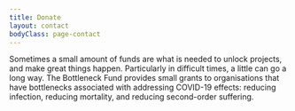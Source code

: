 ```yaml
---
title: Donate
layout: contact
bodyClass: page-contact
---
```


Sometimes a small amount of funds are what is needed to unlock projects, and make great things happen. Particularly in difficult times, a little can go a long way. The Bottleneck Fund provides small grants to organisations that have bottlenecks associated with addressing COVID-19 effects: reducing infection, reducing mortality, and reducing second-order suffering. 